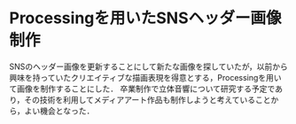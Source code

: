 # Processingを用いたSNSヘッダー画像制作
SNSのヘッダー画像を更新することにして新たな画像を探していたが，以前から興味を持っていたクリエイティブな描画表現を得意とする，Processingを用いて画像を制作することにした．
卒業制作で立体音響について研究する予定であり，その技術を利用してメディアアート作品も制作しようと考えていることから，よい機会となった．
